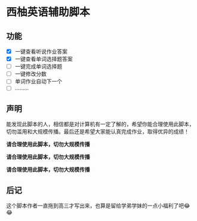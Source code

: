 # 西柚英语辅助脚本
## 功能
- [x] 一键查看听说作业答案
- [x] 一键查看单词选择题答案
- [ ] 一键完成单词选择题
- [ ] 一键修改分数
- [ ] 单词作业自动下一个
- [ ] ………

## 声明
能发现此脚本的人，相信都是对计算机有一定了解的，希望你能合理使用此脚本，切勿滥用和大规模传播。最后还是希望大家能认真完成作业，取得优异的成绩！

**请合理使用此脚本，切勿大规模传播**

**请合理使用此脚本，切勿大规模传播**

**请合理使用此脚本，切勿大规模传播**

## 后记
这个脚本作者一直拖到高三才写出来，也算是留给学弟学妹的一点小福利了吧😂😂